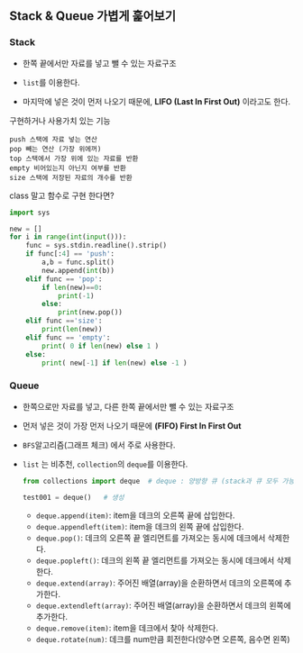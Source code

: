 ## Stack & Queue 가볍게 훑어보기



### Stack

- 한쪽 끝에서만 자료를 넣고 뺄 수 있는 자료구조

- `list`를 이용한다.
- 마지막에 넣은 것이 먼저 나오기 때문에, **LIFO (Last In First Out)** 이라고도 한다.



구현하거나 사용가치 있는 기능

```
push 스택에 자료 넣는 연산
pop 빼는 연산 (가장 위에꺼)
top 스택에서 가장 위에 있는 자료를 반환
empty 비어있는지 아닌지 여부를 반환
size 스택에 저장된 자료의 개수를 반환
```



class 말고 함수로 구현 한다면?

```python
import sys

new = []
for i in range(int(input())):
    func = sys.stdin.readline().strip()
    if func[:4] == 'push':
        a,b = func.split()
        new.append(int(b))
    elif func == 'pop':
        if len(new)==0:
            print(-1)
        else:
            print(new.pop())
    elif func =='size':
        print(len(new))
    elif func == 'empty':
        print( 0 if len(new) else 1 )
    else:
        print( new[-1] if len(new) else -1 )
```





### Queue

- 한쪽으로만 자료를 넣고, 다른 한쪽 끝에서만 뺄 수 있는 자료구조
- 먼저 넣은 것이 가장 먼저 나오기 때문에 **(FIFO) First In First Out**
- `BFS`알고리즘(그래프 체크) 에서 주로 사용한다.



- `list` 는 비추천, `collection`의 `deque`를 이용한다.

  ```python
  from collections import deque  # deque : 양방향 큐 (stack과 큐 모두 가능)
  
  test001 = deque()   # 생성
  ```

  - `deque.append(item)`: item을 데크의 오른쪽 끝에 삽입한다.
  - `deque.appendleft(item)`: item을 데크의 왼쪽 끝에 삽입한다.
  - `deque.pop()`: 데크의 오른쪽 끝 엘리먼트를 가져오는 동시에 데크에서 삭제한다.
  - `deque.popleft()`: 데크의 왼쪽 끝 엘리먼트를 가져오는 동시에 데크에서 삭제한다.
  - `deque.extend(array)`: 주어진 배열(array)을 순환하면서 데크의 오른쪽에 추가한다.
  - `deque.extendleft(array)`: 주어진 배열(array)을 순환하면서 데크의 왼쪽에 추가한다.
  - `deque.remove(item)`: item을 데크에서 찾아 삭제한다.
  - `deque.rotate(num)`: 데크를 num만큼 회전한다(양수면 오른쪽, 음수면 왼쪽)
